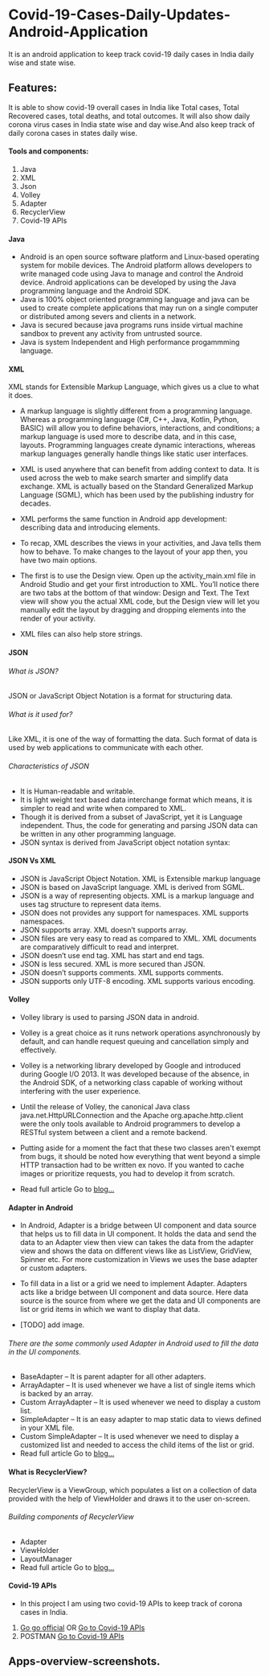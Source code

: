 # Covid-19-Cases-Daily-Updates-Android-Application
It is an android application to keep track covid-19 daily cases in India daily wise and state wise.

## Features:
It is able to show covid-19 overall cases in India like Total cases, Total Recovered cases, total deaths, and total outcomes. It will also show daily corona virus cases in India state wise and day wise.And also keep track of daily corona cases in states daily wise.
#### Tools and components:
 1. Java
 2. XML
 3. Json
 4. Volley
 5. Adapter
 6. RecyclerView
 7. Covid-19 APIs
#### Java
 + Android is an open source software platform and Linux-based operating system for mobile devices. The Android platform allows developers to write managed code using Java to manage and control the Android device. Android applications can be developed by using the Java programming language and the Android SDK.
 + Java is 100% object oriented programming language and java can be used to create complete applications that may run on a single computer or distributed among severs and clients in a network.
 + Java is secured because java programs runs inside virtual machine sandbox to prevent any activity from untrusted source.
 + Java is system Independent and High performance progammming language.
#### XML
XML stands for Extensible Markup Language, which gives us a clue to what it does.

+ A markup language is slightly different from a programming language. Whereas a programming language (C#, C++, Java, Kotlin, Python, BASIC) will allow you to define behaviors, interactions, and conditions; a markup language is used more to describe data, and in this case, layouts. Programming languages create dynamic interactions, whereas markup languages generally handle things like static user interfaces.
+ XML is used anywhere that can benefit from adding context to data. It is used across the web to make search smarter and simplify data exchange. XML is actually based on the Standard Generalized Markup Language (SGML), which has been used by the publishing industry for decades.
+ XML performs the same function in Android app development: describing data and introducing elements.
+ To recap, XML describes the views in your activities, and Java tells them how to behave. To make changes to the layout of your app then, you have two main options.

+ The first is to use the Design view. Open up the activity_main.xml file in Android Studio and get your first introduction to XML. You’ll notice there are two tabs at the bottom of that window: Design and Text. The Text view will show you the actual XML code, but the Design view will let you manually edit the layout by dragging and dropping elements into the render of your activity.
+ XML files can also help store strings.
#### JSON
###### What is JSON?
JSON or JavaScript Object Notation is a format for structuring data.
###### What is it used for?
Like XML, it is one of the way of formatting the data. Such format of data is used by web applications to communicate with each other.
###### Characteristics of JSON
+ It is Human-readable and writable.
+ It is light weight text based data interchange format which means, it is simpler to read and write when compared to XML.
+ Though it is derived from a subset of JavaScript, yet it is Language independent. Thus, the code for generating and parsing JSON data can be written in any other programming language.
+ JSON syntax is derived from JavaScript object notation syntax:
#### JSON Vs XML
+ JSON is JavaScript Object Notation.	XML is Extensible markup language
+ JSON is based on JavaScript language.	XML is derived from SGML.
+ JSON is a way of representing objects.	XML is a markup language and uses tag structure to represent data items.
+ JSON does not provides any support for namespaces.	XML supports namespaces.
+ JSON supports array.	XML doesn’t supports array.
+ JSON files are very easy to read as compared to XML.	XML documents are comparatively difficult to read and interpret.
+ JSON doesn’t use end tag.	XML has start and end tags.
+ JSON is less secured.	XML is more secured than JSON.
+ JSON doesn’t supports comments.	XML supports comments.
+ JSON supports only UTF-8 encoding.	XML supports various encoding.
#### Volley
+ Volley library is used to parsing JSON data in android.
+ Volley is a great choice as it runs network operations asynchronously by default, and can handle request queuing and cancellation simply and effectively.
+ Volley is a networking library developed by Google and introduced during Google I/O 2013. It was developed because of the absence, in the Android SDK, of a networking class capable of working without interfering with the user experience.

+ Until the release of Volley, the canonical Java class java.net.HttpURLConnection and the Apache org.apache.http.client were the only tools available to Android programmers to develop a RESTful system between a client and a remote backend.

+ Putting aside for a moment the fact that these two classes aren't exempt from bugs, it should be noted how everything that went beyond a simple HTTP transaction had to be written ex novo. If you wanted to cache images or prioritize requests, you had to develop it from scratch.
+ Read full article Go to [blog...](https://code.tutsplus.com/tutorials/an-introduction-to-volley--cms-23800#:~:text=Volley%20is%20a%20networking%20library,the%20canonical%20Java%20class%20java./)

#### Adapter in Android
+ In Android, Adapter is a bridge between UI component and data source that helps us to fill data in UI component. It holds the data and send the data to an Adapter view then view can takes the data from the adapter view and shows the data on different views like as ListView, GridView, Spinner etc. For more customization in Views we uses the base adapter or custom adapters.

+ To fill data in a list or a grid we need to implement Adapter. Adapters acts like a bridge between UI component and data source. Here data source is the source from where we get the data and UI components are list or grid items in which we want to display that data.

+ [TODO] add image.

###### There are the some commonly used Adapter in Android used to fill the data in the UI components.
+ BaseAdapter – It is parent adapter for all other adapters.
+ ArrayAdapter – It is used whenever we have a list of single items which is backed by an array.
+ Custom ArrayAdapter – It is used whenever we need to display a custom list.
+ SimpleAdapter – It is an easy adapter to map static data to views defined in your XML file.
+ Custom SimpleAdapter – It is used whenever we need to display a customized list and needed to access the child items of the list or grid.
+ Read full article Go to [blog...](https://abhiandroid.com/ui/adapter#Adapters_In_Android/)
#### What is RecyclerView?
RecyclerView is a ViewGroup, which populates a list on a collection of data provided with the help of ViewHolder and draws it to the user on-screen.
###### Building components of RecyclerView
+ Adapter
+ ViewHolder
+ LayoutManager
+ Read full article Go to [blog...](https://blog.mindorks.com/how-does-recyclerview-work-internally/)
#### Covid-19 APIs
+ In this project I am using two covid-19 APIs to keep track of corona cases in India.
1. [Go go official](https://github.com/amodm/api-covid19-in) OR [Go to Covid-19 APIs](https://api.rootnet.in/covid19-in/stats/history/)
2. POSTMAN [Go to Covid-19 APIs](https://api.covidindiatracker.com/total.json/)
## Apps-overview-screenshots.


